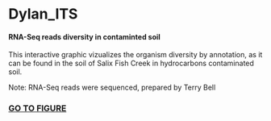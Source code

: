 # Dylan_ITS
<h4>RNA-Seq reads diversity in contaminted soil</h4>
This interactive graphic vizualizes the organism diversity by annotation, as it can be found in the soil of Salix Fish Creek in hydrocarbons contaminated soil.

Note: RNA-Seq reads were sequenced, prepared by Terry Bell

<h3><a target="_blank" href="http://htmlpreview.github.io/?https://github.com/gonzalezem/Dylan_ITS/blob/master/index.html">GO TO FIGURE</a></h3>
